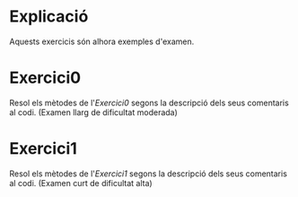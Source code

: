 
# Explicació

Aquests exercicis són alhora exemples d'examen.

# Exercici0

Resol els mètodes de l'*Exercici0* segons la descripció dels seus comentaris al codi.
(Examen llarg de dificultat moderada)

# Exercici1

Resol els mètodes de l'*Exercici1* segons la descripció dels seus comentaris al codi.
(Examen curt de dificultat alta)

